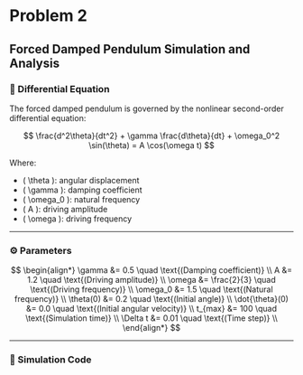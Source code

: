 # Problem 2  
## Forced Damped Pendulum Simulation and Analysis

### 🧮 Differential Equation

The forced damped pendulum is governed by the nonlinear second-order differential equation:

$$
\frac{d^2\theta}{dt^2} + \gamma \frac{d\theta}{dt} + \omega_0^2 \sin(\theta) = A \cos(\omega t)
$$

Where:

- \( \theta \): angular displacement  
- \( \gamma \): damping coefficient  
- \( \omega_0 \): natural frequency  
- \( A \): driving amplitude  
- \( \omega \): driving frequency  

---

### ⚙️ Parameters

$$
\begin{align*}
\gamma &= 0.5 \quad \text{(Damping coefficient)} \\
A &= 1.2 \quad \text{(Driving amplitude)} \\
\omega &= \frac{2}{3} \quad \text{(Driving frequency)} \\
\omega_0 &= 1.5 \quad \text{(Natural frequency)} \\
\theta(0) &= 0.2 \quad \text{(Initial angle)} \\
\dot{\theta}(0) &= 0.0 \quad \text{(Initial angular velocity)} \\
t_{max} &= 100 \quad \text{(Simulation time)} \\
\Delta t &= 0.01 \quad \text{(Time step)} \\
\end{align*}
$$

---

### 🧠 Simulation Code

<!DOCTYPE html>
<html>
  <head>
    <meta charset="utf-8" />
    <script src="https://cdnjs.cloudflare.com/ajax/libs/p5.js/1.6.0/p5.min.js"></script>
    <title>Forced Damped Pendulum</title>
  </head>
  <body>
    <script>
      let theta = Math.PI / 6;
      let omega = 0;
      let damping = 0.01;
      let drivingForce = 0.5;
      let drivingFreq = 2 / 3;
      let time = 0;
      let g = 1;
      let length = 150;

      function setup() {
        createCanvas(400, 400);
      }

      function draw() {
        background(240);
        translate(width / 2, height / 4);

        // Physics calculations
        let alpha = -g * sin(theta) - damping * omega + drivingForce * cos(drivingFreq * time);
        omega += alpha * 0.05;
        theta += omega * 0.05;
        time += 0.05;

        // Draw pendulum
        let x = length * sin(theta);
        let y = length * cos(theta);

        stroke(0);
        strokeWeight(2);
        line(0, 0, x, y);
        fill(50, 100, 200);
        ellipse(x, y, 20);
      }
    </script>
  </body>
</html>
